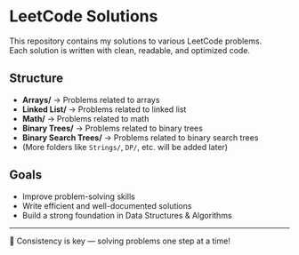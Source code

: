 # LeetCode Solutions

This repository contains my solutions to various LeetCode problems.  
Each solution is written with clean, readable, and optimized code.

## Structure
- **Arrays/** → Problems related to arrays
- **Linked List/** → Problems related to linked list
- **Math/** → Problems related to math
- **Binary Trees/** → Problems related to binary trees
- **Binary Search Trees/** → Problems related to binary search trees
- (More folders like `Strings/`, `DP/`, etc. will be added later)

## Goals
- Improve problem-solving skills  
- Write efficient and well-documented solutions  
- Build a strong foundation in Data Structures & Algorithms  

---
🚀 Consistency is key — solving problems one step at a time!
